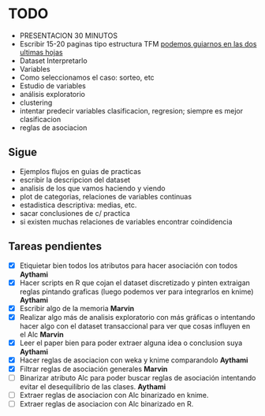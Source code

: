 # TODO
+ PRESENTACION 30 MINUTOS
+ Escribir 15-20 paginas tipo estructura TFM [podemos guiarnos en las dos ultimas hojas](http://masteres.ugr.es/ing-informatica/pages/info_academica/tfm/resoluciontfm1516/resoluciontfm/!)
+ Dataset Interpretarlo
+ Variables
+ Como seleccionamos el caso: sorteo, etc
+ Estudio de variables
+ análisis exploratorio
+ clustering
+ intentar predecir variables clasificacion, regresion; siempre es mejor clasificacion
+ reglas de asociacion

## Sigue

+ Ejemplos flujos en guias de practicas
+ escribir la descripcion del dataset
+ analisis de los que vamos haciendo y viendo
+ plot de categorias, relaciones de variables continuas
+ estadistica descriptiva: medias, etc.
+ sacar conclusiones de c/ practica
+ si existen muchas relaciones de variables encontrar coindidencia

## Tareas pendientes
- [x] Etiquietar bien todos los atributos para hacer asociación con todos **Aythami**
- [x] Hacer scripts en R que cojan el dataset discretizado y pinten extraigan reglas pintando graficas (luego podemos ver para integrarlos en knime) **Aythami**
- [x] Escribir algo de la memoria **Marvin**
- [x] Realizar algo más de analisis exploratorio con más gráficas o intentando hacer algo con el dataset transaccional para ver que cosas influyen en el Alc **Marvin**
- [x] Leer el paper bien para poder extraer alguna idea o conclusion suya **Aythami**
- [x] Hacer reglas de asociacion con weka y knime comparandolo **Aythami**
- [x] Filtrar reglas de asociación generales **Marvin**
- [ ] Binarizar atributo Alc para poder buscar reglas de asociación intentando evitar el desequilibrio de las clases. **Aythami**
- [ ] Extraer reglas de asociacion con Alc binarizado en knime.
- [ ] Extraer reglas de asociacion con Alc binarizado en R.
